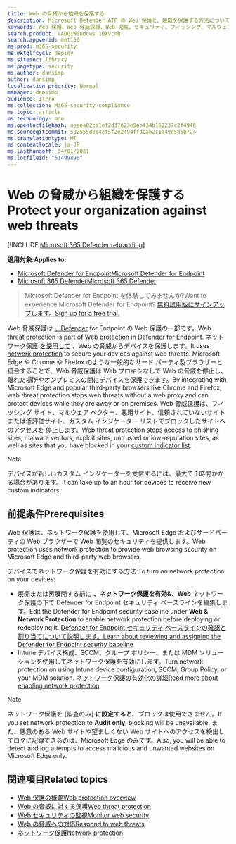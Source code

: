 ```yaml
---
title: Web の脅威から組織を保護する
description: Microsoft Defender ATP の Web 保護と、組織を保護する方法について説明します。
keywords: Web 保護、Web 脅威保護、Web 閲覧、セキュリティ、フィッシング、マルウェア、悪用、Web サイト、ネットワーク保護、エッジ、Internet Explorer、Chrome、Firefox、Web ブラウザー
search.product: eADQiWindows 10XVcnh
search.appverid: met150
ms.prod: m365-security
ms.mktglfcycl: deploy
ms.sitesec: library
ms.pagetype: security
ms.author: dansimp
author: dansimp
localization_priority: Normal
manager: dansimp
audience: ITPro
ms.collection: M365-security-compliance
ms.topic: article
ms.technology: mde
ms.openlocfilehash: aeeea02ca1ef2d37623e9ab434b162237c2f4946
ms.sourcegitcommit: 582555d2b4ef5f2e2494ffdeab2c1d49e5d6b724
ms.translationtype: MT
ms.contentlocale: ja-JP
ms.lasthandoff: 04/01/2021
ms.locfileid: "51499896"
---
```

# <a name="protect-your-organization-against-web-threats"></a><span data-ttu-id="b999a-104">Web の脅威から組織を保護する</span><span class="sxs-lookup"><span data-stu-id="b999a-104">Protect your organization against web threats</span></span>

[!INCLUDE [Microsoft 365 Defender rebranding](../../includes/microsoft-defender.md)]

<span data-ttu-id="b999a-105">**適用対象:**</span><span class="sxs-lookup"><span data-stu-id="b999a-105">**Applies to:**</span></span>
- [<span data-ttu-id="b999a-106">Microsoft Defender for Endpoint</span><span class="sxs-lookup"><span data-stu-id="b999a-106">Microsoft Defender for Endpoint</span></span>](https://go.microsoft.com/fwlink/p/?linkid=2154037)
- [<span data-ttu-id="b999a-107">Microsoft 365 Defender</span><span class="sxs-lookup"><span data-stu-id="b999a-107">Microsoft 365 Defender</span></span>](https://go.microsoft.com/fwlink/?linkid=2118804)

><span data-ttu-id="b999a-108">Microsoft Defender for Endpoint を体験してみませんか?</span><span class="sxs-lookup"><span data-stu-id="b999a-108">Want to experience Microsoft Defender for Endpoint?</span></span> [<span data-ttu-id="b999a-109">無料試用版にサインアップします。</span><span class="sxs-lookup"><span data-stu-id="b999a-109">Sign up for a free trial.</span></span>](https://www.microsoft.com/microsoft-365/windows/microsoft-defender-atp?ocid=docs-wdatp-main-abovefoldlink&rtc=1)

<span data-ttu-id="b999a-110">Web 脅威保護は [、Defender](web-protection-overview.md) for Endpoint の Web 保護の一部です。</span><span class="sxs-lookup"><span data-stu-id="b999a-110">Web threat protection is part of [Web protection](web-protection-overview.md) in Defender for Endpoint.</span></span> <span data-ttu-id="b999a-111">ネットワーク保護 [を使用して](network-protection.md) 、Web の脅威からデバイスを保護します。</span><span class="sxs-lookup"><span data-stu-id="b999a-111">It uses [network protection](network-protection.md) to secure your devices against web threats.</span></span> <span data-ttu-id="b999a-112">Microsoft Edge や Chrome や Firefox のような一般的なサード パーティ製ブラウザーと統合することで、Web 脅威保護は Web プロキシなしで Web の脅威を停止し、離れた場所やオンプレミスの間にデバイスを保護できます。</span><span class="sxs-lookup"><span data-stu-id="b999a-112">By integrating with Microsoft Edge and popular third-party browsers like Chrome and Firefox, web threat protection stops web threats without a web proxy and can protect devices while they are away or on premises.</span></span> <span data-ttu-id="b999a-113">Web 脅威保護は、フィッシング サイト、マルウェア ベクター、悪用サイト、信頼されていないサイトまたは低評価サイト、カスタム インジケーター リストでブロックしたサイトへのアクセスを [停止します](manage-indicators.md)。</span><span class="sxs-lookup"><span data-stu-id="b999a-113">Web threat protection stops access to phishing sites, malware vectors, exploit sites, untrusted or low-reputation sites, as well as sites that you have blocked in your [custom indicator list](manage-indicators.md).</span></span>

>[!Note]
><span data-ttu-id="b999a-114">デバイスが新しいカスタム インジケーターを受信するには、最大で 1 時間かかる場合があります。</span><span class="sxs-lookup"><span data-stu-id="b999a-114">It can take up to an hour for devices to receive new custom indicators.</span></span>

## <a name="prerequisites"></a><span data-ttu-id="b999a-115">前提条件</span><span class="sxs-lookup"><span data-stu-id="b999a-115">Prerequisites</span></span>
<span data-ttu-id="b999a-116">Web 保護は、ネットワーク保護を使用して、Microsoft Edge およびサードパーティの Web ブラウザーで Web 閲覧のセキュリティを提供します。</span><span class="sxs-lookup"><span data-stu-id="b999a-116">Web protection uses network protection to provide web browsing security on Microsoft Edge and third-party web browsers.</span></span>

<span data-ttu-id="b999a-117">デバイスでネットワーク保護を有効にする方法:</span><span class="sxs-lookup"><span data-stu-id="b999a-117">To turn on network protection on your devices:</span></span>
- <span data-ttu-id="b999a-118">展開または再展開する前に **、ネットワーク保護を有効&、Web** ネットワーク保護の下で Defender for Endpoint セキュリティ ベースラインを編集します。</span><span class="sxs-lookup"><span data-stu-id="b999a-118">Edit the Defender for Endpoint security baseline under **Web & Network Protection** to enable network protection before deploying or redeploying it.</span></span> [<span data-ttu-id="b999a-119">Defender for Endpoint セキュリティ ベースラインの確認と割り当てについて説明します。</span><span class="sxs-lookup"><span data-stu-id="b999a-119">Learn about reviewing and assigning the Defender for Endpoint security baseline</span></span>](configure-machines-security-baseline.md#review-and-assign-the-microsoft-defender-for-endpoint-security-baseline)
- <span data-ttu-id="b999a-120">Intune デバイス構成、SCCM、グループ ポリシー、または MDM ソリューションを使用してネットワーク保護を有効にします。</span><span class="sxs-lookup"><span data-stu-id="b999a-120">Turn network protection on using Intune device configuration, SCCM, Group Policy, or your MDM solution.</span></span> [<span data-ttu-id="b999a-121">ネットワーク保護の有効化の詳細</span><span class="sxs-lookup"><span data-stu-id="b999a-121">Read more about enabling network protection</span></span>](enable-network-protection.md)  

>[!Note]
><span data-ttu-id="b999a-122">ネットワーク保護を [監査のみ] **に設定すると**、ブロックは使用できません。</span><span class="sxs-lookup"><span data-stu-id="b999a-122">If you set network protection to **Audit only**, blocking will be unavailable.</span></span> <span data-ttu-id="b999a-123">また、悪意のある Web サイトや望ましくない Web サイトへのアクセスを検出してログに記録できるのは、Microsoft Edge のみです。</span><span class="sxs-lookup"><span data-stu-id="b999a-123">Also, you will be able to detect and log attempts to access malicious and unwanted websites on Microsoft Edge only.</span></span>

## <a name="related-topics"></a><span data-ttu-id="b999a-124">関連項目</span><span class="sxs-lookup"><span data-stu-id="b999a-124">Related topics</span></span>

- [<span data-ttu-id="b999a-125">Web 保護の概要</span><span class="sxs-lookup"><span data-stu-id="b999a-125">Web protection overview</span></span>](web-protection-overview.md)
- [<span data-ttu-id="b999a-126">Web の脅威に対する保護</span><span class="sxs-lookup"><span data-stu-id="b999a-126">Web threat protection</span></span>](web-threat-protection.md)
- [<span data-ttu-id="b999a-127">Web セキュリティの監視</span><span class="sxs-lookup"><span data-stu-id="b999a-127">Monitor web security</span></span>](web-protection-monitoring.md)
- [<span data-ttu-id="b999a-128">Web の脅威への対応</span><span class="sxs-lookup"><span data-stu-id="b999a-128">Respond to web threats</span></span>](web-protection-response.md)
- [<span data-ttu-id="b999a-129">ネットワーク保護</span><span class="sxs-lookup"><span data-stu-id="b999a-129">Network protection</span></span>](network-protection.md)

